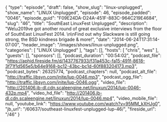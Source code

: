 {
  "type": "episode",
  "draft": false,
  "show_slug": "linux-unplugged",
  "show_name": "LINUX Unplugged",
  "episode": 46,
  "episode_padded": "0046",
  "episode_guid": "F09E24DA-D24A-451F-883C-964C219E4684",
  "slug": "46",
  "title": "SouthEast LinuxFest Unplugged",
  "description": "We\u2019ve got another round of great exclusive interviews from the floor of SouthEast LinuxFest 2014. \n\nFind out why Slackware is still going strong, the BSD kindness brigade & more!",
  "date": "2014-06-24T17:31:14-07:00",
  "header_image": "/images/shows/linux-unplugged.png",
  "categories": [
    "LINUX Unplugged"
  ],
  "tags": [],
  "hosts": [
    "chris",
    "wes"
  ],
  "guests": [],
  "sponsors": [],
  "podcast_duration": "00:54:02",
  "podcast_file": "https://aphid.fireside.fm/d/1437767933/f31a453c-fa15-491f-8618-3f71f1d565e5/b64e9168-bc12-43bc-bc1d-60f883204173.mp3",
  "podcast_bytes": 26325774,
  "podcast_chapters": null,
  "podcast_alt_file": "http://traffic.libsyn.com/jnite/lup-0046.mp3",
  "podcast_ogg_file": "http://traffic.libsyn.com/jnite/lup-0046.ogg",
  "video_file": "http://201406.jb-dl.cdn.scaleengine.net/linuxun/2014/lup-0046-432p.mp4",
  "video_hd_file": "http://201406.jb-dl.cdn.scaleengine.net/linuxun/2014/lup-0046.mp4",
  "video_mobile_file": null,
  "youtube_link": "https://www.youtube.com/watch?v=95MM_kXHJg0",
  "jb_url": "/60637/southeast-linuxfest-unplugged-lup-46/",
  "fireside_url": "/46"
}

